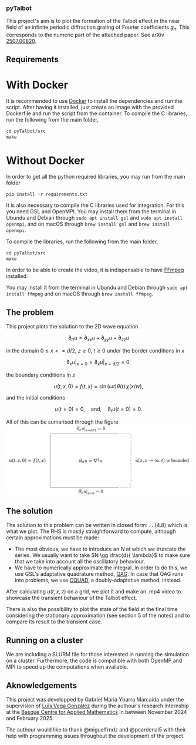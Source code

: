 ### pyTalbot

This project's aim is to plot the formation of the Talbot effect in the near field of an infinite periodic diffraction grating of Fourier coefficients $g_n$. This corresponds to the numeric part of the attached paper. See arXiv [2507.00820](https://arxiv.org/abs/2507.00820).

## Requirements

# With Docker
It is recommended to use [Docker](https://www.docker.com/) to install the dependencies and run the script. After having it installed, just create an image with the provided Dockerfile and run the script from the container. To compile the C libraries, run the following from the main folder,
```
cd pyTalbot/src
make
```


# Without Docker
In order to get all the python required libraries, you may run from the main folder
```
pip install -r requirements.txt
```

It is also necessary to compile the C libraries used for integration. For this you need GSL and OpenMPI. You may install them from the terminal in Ubundu and Debian through `sudo apt install gsl` and `sudo apt install openmpi`, and on macOS through `brew install gsl` and `brew install openmpi`.

To compile the libraries, run the following from the main folder,
```
cd pyTalbot/src
make
```

In order to be able to create the video, it is indispensable to have [FFmpeg](https://www.ffmpeg.org/) installed.

You may install it from the terminal in Ubundu and Debian through `sudo apt install ffmpeg` and on macOS through `brew install ffmpeg`.

## The problem

This project plots the solution to the 2D wave equation

$$\partial_{tt} u = \partial_{xx} u + \partial_{yy} u + \partial_{zz} u$$

in the domain $0 \leq x <= d/2$, $z \geq 0$, $t \geq 0$ under the border conditions in $x$

$$\left.\partial_x u\right\vert_{x=0} = \left.\partial_x u\right\vert_{x=d/2} = 0, \tag{1.2}$$

the boundary conditions in $z$

$$u(t,x,0) = f(t,x) = \sin(\omega t)\theta(t)\, \chi(x/w), \tag{1.3}$$

and the initial conditions

$$u(t=0) = 0,\quad\text{and,}\quad \partial_t u(t=0) = 0. \tag{1.4}$$

All of this can be sumarised through the figure
![Alt text](./problem_statement.jpeg "Figure 1: Sketch of the differential equation and boundary conditions obeyed by the system.")

## The solution

The solution to this problem can be written in closed form: 
... (4.8)
which is what we plot. The RHS is mostly straightforward to compute, although certain approximations must be made:
  - The most obvious, we have to introduce an $N$ at which we truncate the series. We usually want to take $N \gg \frac{d}{ \lambda}$ to make sure that we take into account all the oscillatory behaviour.
  - We have to numerically approximate the integral. In order to do this, we use GSL's adaptative quadrature method, [QAG](https://www.gnu.org/software/gsl/doc/html/integration.html#qag-adaptive-integration). In case that QAG runs into problems, we use [CQUAD](https://www.gnu.org/software/gsl/doc/html/integration.html#cquad-doubly-adaptive-integration), a doubly-adaptative method, instead.

After calculating $u(t,x,z)$ on a grid, we plot it and make an .mp4 video to showcase the transient behaviour of the Talbot effect.

There is also the possibility to plot the state of the field at the final time considering the stationary approximation (see section 5 of the notes) and to compare its result to the transient case.

## Running on a cluster

We are including a SLURM file for those interested in running the simulation on a cluster. Furthermore, the code is compatible with both OpenMP and MPI to speed up the computations when available.


## Aknowledgements

This project was developped by Gabriel María Ybarra Marcaida under the supervision of [Luis Vega González](https://www.bcamath.org/en/people/bcam-members/lvega) during the authour's research internship at the [Basque Centre for Applied Mathematics](https://www.bcamath.org/en) in between November 2024 and February 2025.

The authour would like to thank @miguelfrndz and @pcardenal5 with their help with programming issues throughout the development of the project.